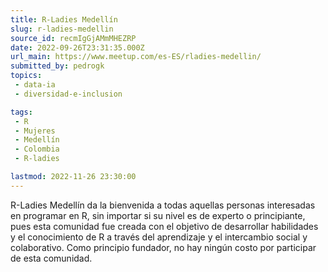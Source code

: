 ```yaml
---
title: R-Ladies Medellín
slug: r-ladies-medellin
source_id: recmIgGjAMmMHEZRP
date: 2022-09-26T23:31:35.000Z
url_main: https://www.meetup.com/es-ES/rladies-medellin/
submitted_by: pedrogk
topics: 
 - data-ia
 - diversidad-e-inclusion

tags: 
 - R
 - Mujeres
 - Medellín
 - Colombia
 - R-ladies

lastmod: 2022-11-26 23:30:00
---
```


R-Ladies Medellín da la bienvenida a todas aquellas personas interesadas en programar en R, sin importar si su nivel es de experto o principiante, pues esta comunidad fue creada con el objetivo de desarrollar habilidades y el conocimiento de R a través del aprendizaje y el intercambio social y colaborativo. Como principio fundador, no hay ningún costo por participar de esta comunidad.

